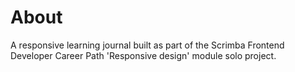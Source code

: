 # About

A responsive learning journal built as part of the Scrimba Frontend Developer Career Path 'Responsive design' module solo project.
